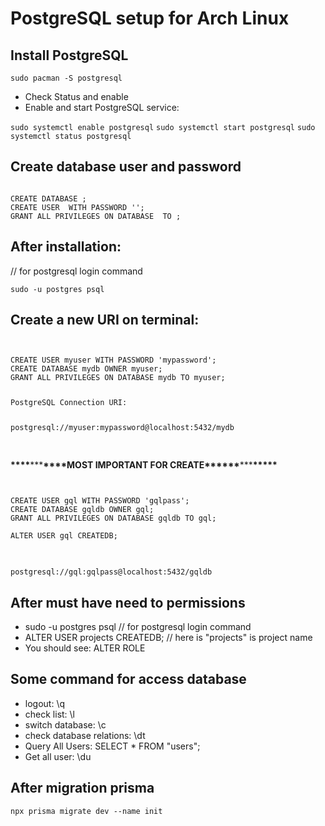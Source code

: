 # PostgreSQL setup for Arch Linux

## Install PostgreSQL

`sudo pacman -S postgresql`

- Check Status and enable
- Enable and start PostgreSQL service:

`sudo systemctl enable postgresql`
`sudo systemctl start postgresql`
`sudo systemctl status postgresql`

## Create database user and password

<pre><code>
CREATE DATABASE <Database name>;
CREATE USER <your user name> WITH PASSWORD '<your password>';
GRANT ALL PRIVILEGES ON DATABASE <Database name> TO <your user name>;
</code></pre>

## After installation:

<p> // for postgresql login command</p>

`sudo -u postgres psql`

## Create a new URI on terminal:

<pre>
<code>

CREATE USER myuser WITH PASSWORD 'mypassword';
CREATE DATABASE mydb OWNER myuser;
GRANT ALL PRIVILEGES ON DATABASE mydb TO myuser;

<p>PostgreSQL Connection URI:</p> 
postgresql://myuser:mypassword@localhost:5432/mydb

</code>
</pre>

**\*\*\*\***\*\*\***\*\*\*\***MOST IMPORTANT FOR CREATE\***\*\*\*\*\***\*\*\***\*\*\*\*\***

<pre>
<code>

CREATE USER gql WITH PASSWORD 'gqlpass';
CREATE DATABASE gqldb OWNER gql;
GRANT ALL PRIVILEGES ON DATABASE gqldb TO gql;

ALTER USER gql CREATEDB;

</code>
</pre>

`postgresql://gql:gqlpass@localhost:5432/gqldb`

## After must have need to permissions

- sudo -u postgres psql // for postgresql login command
- ALTER USER projects CREATEDB; // here is "projects" is project name
- You should see: ALTER ROLE

## Some command for access database

- logout: \q
- check list: \l
- switch database: \c <database name>
- check database relations: \dt
- Query All Users: SELECT \* FROM "users";
- Get all user: \du

## After migration prisma

`npx prisma migrate dev --name init`
